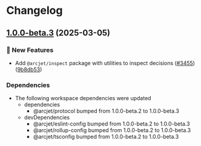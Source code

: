 # Changelog

## [1.0.0-beta.3](https://github.com/arcjet/arcjet-js/compare/v1.0.0-beta.2...@arcjet/inspect-v1.0.0-beta.3) (2025-03-05)


### 🚀 New Features

* Add `@arcjet/inspect` package with utilities to inspect decisions ([#3455](https://github.com/arcjet/arcjet-js/issues/3455)) ([9b8db53](https://github.com/arcjet/arcjet-js/commit/9b8db53c0223ef7764deafbdb5909f9f9f9bf41c))


### Dependencies

* The following workspace dependencies were updated
  * dependencies
    * @arcjet/protocol bumped from 1.0.0-beta.2 to 1.0.0-beta.3
  * devDependencies
    * @arcjet/eslint-config bumped from 1.0.0-beta.2 to 1.0.0-beta.3
    * @arcjet/rollup-config bumped from 1.0.0-beta.2 to 1.0.0-beta.3
    * @arcjet/tsconfig bumped from 1.0.0-beta.2 to 1.0.0-beta.3
